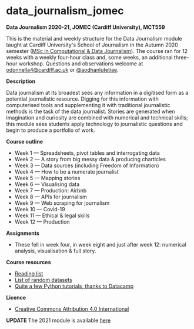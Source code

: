 # data_journalism_jomec

**Data Journalism 2020-21, JOMEC (Cardiff University), MCT559**

This is the material and weekly structure for the Data Journalism module taught at Cardiff University's School of Journalism in the Autumn 2020 semester ([MSc in Computational & Data Journalism](https://www.cardiff.ac.uk/study/postgraduate/taught/courses/course/computational-and-data-journalism-msc)). The course ran for 12 weeks with a weekly four-hour class and, some weeks, an additional three-hour workshop. Questions and observations welcome at odonnella4@cardiff.ac.uk or [@aodhanlutetiae](https://www.twitter.com/aodhanlutetiae).

**Description**

Data journalism at its broadest sees any information in a digitised form as a potential journalistic resource. Digging for this information with computerised tools and supplementing it with traditional journalistic methods is the task of the data journalist. Stories are generated when imagination and curiosity are combined with numerical and technical skills; this module sees students apply technology to journalistic questions and begin to produce a portfolio of work.

**Course outline**

- Week 1 — Spreadsheets, pivot tables and interrogating data
- Week 2 — A story from big messy data & producing charticles
- Week 3 — Data sources (including Freedom of Information)
- Week 4 — How to be a numerate journalist
- Week 5 — Mapping stories
- Week 6 — Visualising data
- Week 7 — Production: Airbnb
- Week 8 — APIs for journalism
- Week 9 — Web scraping for journalism
- Week 10 — Covid-19
- Week 11 — Ethical & legal skills
- Week 12 — Production

**Assignments**

- These fell in week four, in week eight and just after week 12: numerical analysis, visualisation & full story.

**Course resources**

- [Reading list](https://dj-reading.readthedocs.io/en/latest/#)
- [List of random datasets](https://aodhanlutetiae.github.io/j_book/intro.html)
- [Quite a few Python tutorials, thanks to Datacamp](https://learn.datacamp.com/search?q=python)

**Licence**

- [Creative Commons Attribution 4.0 International](https://github.com/aodhanlutetiae/dj2020/blob/master/LICENSE)

**UPDATE**
The 2021 module is available [here](https://github.com/aodhanlutetiae/dj_2021)
